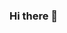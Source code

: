 ### Hi there 👋

<!--
**edupreto/edupreto** is a ✨ _special_ ✨ repository because its `README.md` (this file) appears on your GitHub profile.

Here are some ideas to get you started:

- 🔭 I’m currently working on ...
- 🌱 I’m currently learning HTML, CSS, JAVASCRIPT, SQL, REACT
- 📫 How to reach me: @edupreto
-->
